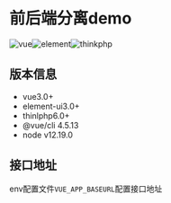 # 前后端分离demo

![vue](https://img.shields.io/badge/Vue-3.0%2B-green)![element](https://img.shields.io/badge/element--ui-3.0%2B-%23409eff)![thinkphp](https://img.shields.io/badge/thinkphp-6.0%2B-brightgreen)

## 版本信息

- vue3.0+
- element-ui3.0+
- thinlphp6.0+
- @vue/cli 4.5.13
- node v12.19.0

## 接口地址

env配置文件`VUE_APP_BASEURL`配置接口地址

